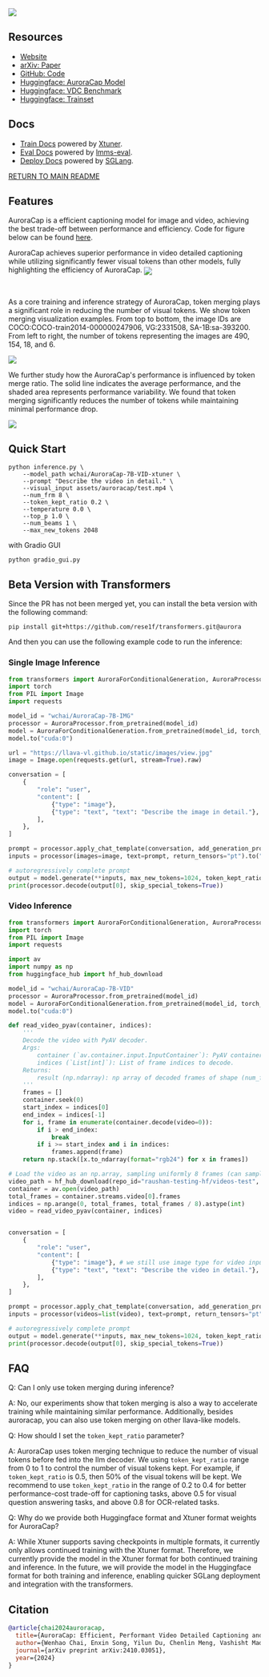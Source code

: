 <img src="../../assets/auroracap/teaser.png" align="center">

## Resources

- [Website](https://rese1f.github.io/aurora-web/)
- [arXiv: Paper]()
- [GitHub: Code](https://github.com/rese1f/aurora)
- [Huggingface: AuroraCap Model](https://huggingface.co/collections/wchai/auroracap-66d117ffe13bedda96702013)
- [Huggingface: VDC Benchmark](https://huggingface.co/datasets/wchai/Video-Detailed-Caption)
- [Huggingface: Trainset](https://huggingface.co/datasets/wchai/AuroraCap-trainset)

## Docs

- [Train Docs](TRAIN.md) powered by [Xtuner](https://github.com/InternLM/xtuner).
- [Eval Docs](EVAL.md) powered by [lmms-eval](https://github.com/EvolvingLMMs-Lab/lmms-eval).
- [Deploy Docs](DEPLOY.md) powered by [SGLang](https://github.com/sgl-project/sglang).

[RETURN TO MAIN README](../../README.md)

## Features

AuroraCap is a efficient captioning model for image and video, achieving the best trade-off between performance and efficiency. Code for figure below can be found [here](../../figure_in_paper.ipynb).

AuroraCap achieves superior performance in video detailed captioning while utilizing significantly fewer visual tokens than other models, fully highlighting the efficiency of AuroraCap.
<img src="../../assets/auroracap/vdc_baseline.png" align="center">

<br>

As a core training and inference strategy of AuroraCap, token merging plays a significant role in reducing the number of visual tokens. We show token merging visualization examples. From top to bottom, the image IDs are COCO:COCO-train2014-000000247906, VG:2331508, SA-1B:sa-393200. From left to right, the number of tokens representing the images are 490, 154, 18, and 6.

<img src="../../assets/auroracap/tome_vis.png" align="center">

<br>

We further study how the AuroraCap's performance is influenced by token merge ratio. The solid line indicates the average performance, and the shaded area represents performance variability. We found that token merging significantly reduces the number of tokens while maintaining minimal performance drop.

<img src="../../assets/auroracap/tome.png" align="center">




## Quick Start

```
python inference.py \
    --model_path wchai/AuroraCap-7B-VID-xtuner \
    --prompt "Describe the video in detail." \
    --visual_input assets/auroracap/test.mp4 \
    --num_frm 8 \
    --token_kept_ratio 0.2 \
    --temperature 0.0 \
    --top_p 1.0 \
    --num_beams 1 \
    --max_new_tokens 2048
```

with Gradio GUI

```
python gradio_gui.py
```

## Beta Version with Transformers

Since the PR has not been merged yet, you can install the beta version with the following command:

```
pip install git+https://github.com/rese1f/transformers.git@aurora
```

And then you can use the following example code to run the inference:

### Single Image Inference

```python
from transformers import AuroraForConditionalGeneration, AuroraProcessor
import torch
from PIL import Image
import requests

model_id = "wchai/AuroraCap-7B-IMG"
processor = AuroraProcessor.from_pretrained(model_id)
model = AuroraForConditionalGeneration.from_pretrained(model_id, torch_dtype=torch.float16, low_cpu_mem_usage=True) 
model.to("cuda:0")

url = "https://llava-vl.github.io/static/images/view.jpg"
image = Image.open(requests.get(url, stream=True).raw)

conversation = [
    {
        "role": "user",
        "content": [
            {"type": "image"},
            {"type": "text", "text": "Describe the image in detail."},
        ],
    },
]

prompt = processor.apply_chat_template(conversation, add_generation_prompt=True)
inputs = processor(images=image, text=prompt, return_tensors="pt").to("cuda:0", torch.float16)

# autoregressively complete prompt
output = model.generate(**inputs, max_new_tokens=1024, token_kept_ratio=0.2)
print(processor.decode(output[0], skip_special_tokens=True))
```

### Video Inference

```python
from transformers import AuroraForConditionalGeneration, AuroraProcessor
import torch
from PIL import Image
import requests

import av
import numpy as np
from huggingface_hub import hf_hub_download

model_id = "wchai/AuroraCap-7B-VID"
processor = AuroraProcessor.from_pretrained(model_id)
model = AuroraForConditionalGeneration.from_pretrained(model_id, torch_dtype=torch.float16, low_cpu_mem_usage=True) 
model.to("cuda:0")

def read_video_pyav(container, indices):
    '''
    Decode the video with PyAV decoder.
    Args:
        container (`av.container.input.InputContainer`): PyAV container.
        indices (`List[int]`): List of frame indices to decode.
    Returns:
        result (np.ndarray): np array of decoded frames of shape (num_frames, height, width, 3).
    '''
    frames = []
    container.seek(0)
    start_index = indices[0]
    end_index = indices[-1]
    for i, frame in enumerate(container.decode(video=0)):
        if i > end_index:
            break
        if i >= start_index and i in indices:
            frames.append(frame)
    return np.stack([x.to_ndarray(format="rgb24") for x in frames])

# Load the video as an np.array, sampling uniformly 8 frames (can sample more for longer videos, up to 32 frames)
video_path = hf_hub_download(repo_id="raushan-testing-hf/videos-test", filename="sample_demo_1.mp4", repo_type="dataset")
container = av.open(video_path)
total_frames = container.streams.video[0].frames
indices = np.arange(0, total_frames, total_frames / 8).astype(int)
video = read_video_pyav(container, indices)


conversation = [
    {
        "role": "user",
        "content": [
            {"type": "image"}, # we still use image type for video input
            {"type": "text", "text": "Describe the video in detail."},
        ],
    },
]

prompt = processor.apply_chat_template(conversation, add_generation_prompt=True)
inputs = processor(videos=list(video), text=prompt, return_tensors="pt").to("cuda:0", torch.float16)

# autoregressively complete prompt
output = model.generate(**inputs, max_new_tokens=1024, token_kept_ratio=0.2)
print(processor.decode(output[0], skip_special_tokens=True))
```

## FAQ

Q: Can I only use token merging during inference?

A: No, our experiments show that token merging is also a way to accelerate training while maintaining similar performance. Additionally, besides auroracap, you can also use token merging on other llava-like models.

Q: How should I set the `token_kept_ratio` parameter?

A: AuroraCap uses token merging technique to reduce the number of visual tokens before fed into the llm decoder. We using `token_kept_ratio` range from 0 to 1 to control the number of visual tokens kept. For example, if `token_kept_ratio` is 0.5, then 50% of the visual tokens will be kept. We recommend to use `token_kept_ratio` in the range of 0.2 to 0.4 for better performance-cost trade-off for captioning tasks, above 0.5 for visual question answering tasks, and above 0.8 for OCR-related tasks.

Q: Why do we provide both Huggingface format and Xtuner format weights for AuroraCap?

A: While Xtuner supports saving checkpoints in multiple formats, it currently only allows continued training with the Xtuner format. Therefore, we currently provide the model in the Xtuner format for both continued training and inference. In the future, we will provide the model in the Huggingface format for both training and inference, enabling quicker SGLang deployment and integration with the transformers.

## Citation
```bibtex
@article{chai2024auroracap,
  title={AuroraCap: Efficient, Performant Video Detailed Captioning and a New Benchmark },
  author={Wenhao Chai, Enxin Song, Yilun Du, Chenlin Meng, Vashisht Madhavan, Omer Bar-Tal, Jeng-Neng Hwang, Saining Xie, Christopher D. Manning},
  journal={arXiv preprint arXiv:2410.03051},
  year={2024}
}
```